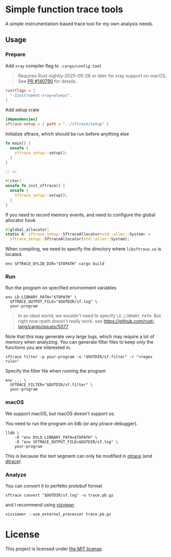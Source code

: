 # Simple function trace tools

A simple instrumentation-based trace tool for my own analysis needs.

## Usage

### Prepare

Add `xray` compiler flag to `.cargo/config.toml`

> Requires Rust nightly-2025-05-28 or later for xray support on macOS. See [PR #140790](https://github.com/rust-lang/rust/pull/140790) for details.

```toml
rustflags = [
  "-Zinstrument-xray=always",
]
```

Add setup crate

```toml
[dependencies]
sftrace-setup = { path = "../sftrace/setup" }
```

Initialize sftrace, which should be run before anything else

```rust
fn main() {
  unsafe {
    sftrace_setup::setup();
  }
}

// or

#[ctor]
unsafe fn init_sftrace() {
  unsafe {
    sftrace_setup::setup();
  }
}
```

If you need to record memory events,
and need to configure the global allocator hook

```rust
#[global_allocator]
static A: sftrace_setup::SftraceAllocator<std::alloc::System> =
  sftrace_setup::SftraceAllocator(std::alloc::System);
```

When compiling, we need to specify the directory where `libsftrace.so` is located.

```shell
env SFTRACE_DYLIB_DIR="$TOPATH" cargo build
```

### Run

Run the program on specified environment variables

```shell
env LD_LIBRARY_PATH="$TOPATH" \
  SFTRACE_OUTPUT_FILE="$OUTDIR/sf.log" \
  your-program
```

> In an ideal world, we wouldn't need to specify `LD_LIBRARY_PATH`.
> But right now rpath doesn't really work. see https://github.com/rust-lang/cargo/issues/5077

Note that this may generate very large logs, which may require a lot of memory when analyzing.
You can generate filter files to keep only the functions you are interested in.

```shell
sftrace filter -p your-program -o "$OUTDIR/sf.filter" -r "<regex rule>"
```

Specify the filter file when running the program

```shell
env ... \
  SFTRACE_FILTER="$OUTDIR/sf.filter" \
  your-program
```

### macOS

We support macOS, but macOS doesn't support us.

You need to run the program on lldb (or any ptrace debugger).

```shell
lldb \
    -O "env DYLD_LIBRARY_PATH=$TOPATH" \
    -O "env SFTRACE_OUTPUT_FILE=$OUTDIR/sf.log" \
    your-program
```

This is because the text segment can only be modified in
[ptrace](https://github.com/apple-oss-distributions/xnu/blob/xnu-11417.101.15/bsd/kern/mach_process.c#L212)
(and [dtrace](https://github.com/apple-oss-distributions/xnu/blob/xnu-11417.101.15/bsd/dev/dtrace/fasttrap.c#L564)).

### Analyze

You can convert it to perfetto protobuf format

```shell
sftrace convert "$OUTDIR/sf.log" -o trace.pb.gz
```

and I recommend using [vizviewr](https://github.com/gaogaotiantian/viztracer)

```shell
vizviewer --use_external_processor trace.pb.gz
```

# License

This project is licensed under [the MIT license](LICENSE).
